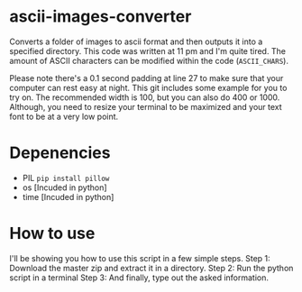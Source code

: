 # ascii-images-converter
Converts a folder of images to ascii format and then outputs it into a specified directory. This code was written at 11 pm and I'm quite tired. The amount of ASCII characters can be modified within the code (```ASCII_CHARS```). 

Please note there's a 0.1 second padding at line 27 to make sure that your computer can rest easy at night.
This git includes some example for you to try on.
The recommended width is 100, but you can also do 400 or 1000. Although, you need to resize your terminal to be maximized and your text font to be at a very low point.
# Depenencies
- PIL ```pip install pillow```
- os [Incuded in python]
- time [Incuded in python]
# How to use
I'll be showing you how to use this script in a few simple steps.
Step 1: Download the master zip and extract it in a directory. 
Step 2: Run the python script in a terminal
Step 3: And finally, type out the asked information.
